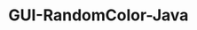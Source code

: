 # GUI-RandomColor-Java

<a href="./zimg1.png" width="200" height="100"> <br>
<a href="./zimg2.png" width="200" height="100">
